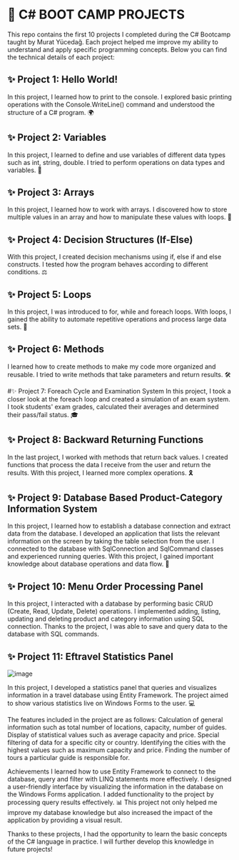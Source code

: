 # 🚀 C# BOOT CAMP PROJECTS

This repo contains the first 10 projects I completed during the C# Bootcamp taught by Murat Yücedağ. Each project helped me improve my ability to understand and apply specific programming concepts. Below you can find the technical details of each project:

## ✨ Project 1: Hello World!
In this project, I learned how to print to the console. I explored basic printing operations with the Console.WriteLine() command and understood the structure of a C# program. 🌍

## ✨ Project 2: Variables
In this project, I learned to define and use variables of different data types such as int, string, double. I tried to perform operations on data types and variables. 🔢

## ✨ Project 3: Arrays
In this project, I learned how to work with arrays. I discovered how to store multiple values in an array and how to manipulate these values with loops. 🧩

## ✨ Project 4: Decision Structures (If-Else)
With this project, I created decision mechanisms using if, else if and else constructs. I tested how the program behaves according to different conditions. ⚖️

## ✨ Project 5: Loops
In this project, I was introduced to for, while and foreach loops. With loops, I gained the ability to automate repetitive operations and process large data sets. 🔄

## ✨ Project 6: Methods
I learned how to create methods to make my code more organized and reusable. I tried to write methods that take parameters and return results. 🛠️

#✨ Project 7: Foreach Cycle and Examination System
In this project, I took a closer look at the foreach loop and created a simulation of an exam system. I took students' exam grades, calculated their averages and determined their pass/fail status. 🎓

## ✨ Project 8: Backward Returning Functions
In the last project, I worked with methods that return back values. I created functions that process the data I receive from the user and return the results. With this project, I learned more complex operations. 🎗️

## ✨ Project 9: Database Based Product-Category Information System
In this project, I learned how to establish a database connection and extract data from the database. I developed an application that lists the relevant information on the screen by taking the table selection from the user. I connected to the database with SqlConnection and SqlCommand classes and experienced running queries. With this project, I gained important knowledge about database operations and data flow. 💾

## ✨ Project 10: Menu Order Processing Panel
In this project, I interacted with a database by performing basic CRUD (Create, Read, Update, Delete) operations. I implemented adding, listing, updating and deleting product and category information using SQL connection. Thanks to the project, I was able to save and query data to the database with SQL commands.


## ✨ Project 11: Eftravel Statistics Panel
![image](https://github.com/user-attachments/assets/e02b7915-8601-4bb3-8309-4802dfd68c45)

In this project, I developed a statistics panel that queries and visualizes information in a travel database using Entity Framework. The project aimed to show various statistics live on Windows Forms to the user. 💻

The features included in the project are as follows:
Calculation of general information such as total number of locations, capacity, number of guides.
Display of statistical values such as average capacity and price.
Special filtering of data for a specific city or country.
Identifying the cities with the highest values such as maximum capacity and price.
Finding the number of tours a particular guide is responsible for.

Achievements
I learned how to use Entity Framework to connect to the database, query and filter with LINQ statements more effectively.
I designed a user-friendly interface by visualizing the information in the database on the Windows Forms application.
I added functionality to the project by processing query results effectively. 📊
This project not only helped me improve my database knowledge but also increased the impact of the application by providing a visual result. 

Thanks to these projects, I had the opportunity to learn the basic concepts of the C# language in practice. I will further develop this knowledge in future projects!

